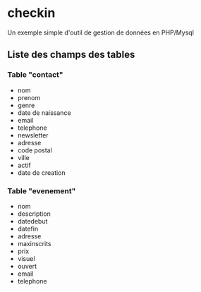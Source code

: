 # checkin
Un exemple simple d'outil de gestion de données en PHP/Mysql

## Liste des champs des tables
### Table "contact"
* nom
* prenom
* genre
* date de naissance
* email
* telephone
* newsletter
* adresse
* code postal
* ville
* actif
* date de creation


### Table "evenement"
* nom
* description
* datedebut
* datefin
* adresse
* maxinscrits
* prix
* visuel
* ouvert
* email
* telephone

